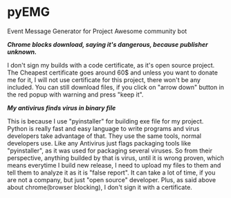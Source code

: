 # pyEMG
Event Message Generator for Project Awesome community bot

**_Chrome blocks download, saying it's dangerous, because publisher unknown._**

I don't sign my builds with a code certificate, as it's open source project. 
The Cheapest certificate goes around 60$ and unless you want to donate me for it, I will not use 
certificate for this project, there won't be any included. You can still download files, if you click 
on "arrow down" button in the red popup with warning and press "keep it".


**_My antivirus finds virus in binary file_**

This is because I use "pyinstaller" for building exe file for my project.
Python is really fast and easy language to write programs and virus developers take advantage of that.
They use the same tools, normal developers use. Like any Antivirus just flags packaging tools like "pyinstaller", as it was
used for packaging several viruses. So from their perspective, anything builded by that is virus, until it is wrong proven, which means
everytime I build new release, I need to upload my files to them and tell them to analyze it as it is "false report". It can take a lot of time, if you are not a company, but just "open source" developer.
Plus, as said above about chrome(browser blocking), I don't sign it with a certificate. 